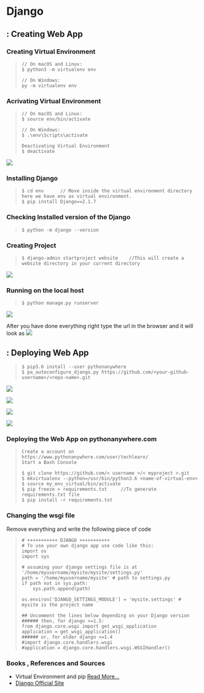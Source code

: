# Django

##  : Creating Web App

### Creating Virtual Environment
> ```
> // On macOS and Linux:
> $ python3 -m virtualenv env
>
> // On Windows:
> py -m virtualenv env
> 
> ```

### Acrivating Virtual Environment
> ```
> // On macOS and Linux:
> $ source env/bin/activate
>
> // On Windows:
> $ .\env\Scripts\activate
>
> Deactivating Virtual Environment
> $ deactivate
> ```
![](Images/image2.png)

### Installing Django
> ```
> $ cd env      // Move inside the virtual environment directory here we have env as virtual environment.
> $ pip install Django==2.1.7
> ```

### Checking Installed version of the Django
> ```
> $ python -m django --version
> ```

### Creating Project
> ```
> $ django-admin startproject website    //This will create a website directory in your current directory
> ```
![](Images/image3.png)

### Running on the local host
> ```
> $ python manage.py runserver      
> ```
![](Images/image4.png)

After you have done everything right type the url in the browser and it will look as 
![](Images/images1.png)

## : Deploying Web App
> ```
> $ pip3.6 install --user pythonanywhere
> $ pa_autoconfigure_django.py https://github.com/<your-github-username>/<repo-name>.git
> ```
  
![](Images/image5.png)
  
![](Images/image6.png)

![](Images/image7.png)

![](Images/image8.png)


### Deploying the Web App on pythonanywhere.com
> ```
> Create a account on https://www.pythonanywhere.com/user/techlearn/
> Start a Bash Console
> 
> $ git clone https://github.com/< username >/< myproject >.git
> $ mkvirtualenv --python=/usr/bin/python3.6 <name-of-virtual-env>
> $ source my_env_virtual/bin/activate
> $ pip freeze > requirements.txt     //To generate requirements.txt file
> $ pip install -r requirements.txt
>
> ```

### Changing the wsgi file
Remove everything and write the following piece of code
> ```
> # +++++++++++ DJANGO +++++++++++
> # To use your own django app use code like this:
> import os
> import sys
>
> # assuming your django settings file is at '/home/myusername/mysite/mysite/settings.py'
> path = '/home/myusername/mysite' # path to settings.py
> if path not in sys.path:
>     sys.path.append(path)
>
> os.environ['DJANGO_SETTINGS_MODULE'] = 'mysite.settings' # mysite is the project name
>
> ## Uncomment the lines below depending on your Django version
> ###### then, for django >=1.5:
> from django.core.wsgi import get_wsgi_application
> application = get_wsgi_application()
> ###### or, for older django <=1.4
> #import django.core.handlers.wsgi
> #application = django.core.handlers.wsgi.WSGIHandler()
> ```

### Books , References and Sources
- Virtual Environment and pip [Read More...](https://packaging.python.org/guides/installing-using-pip-and-virtualenv/)
- [Django Official Site](https://docs.djangoproject.com/en/2.1/intro/tutorial01/#creating-a-project)
